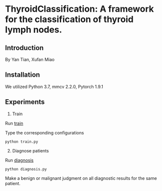 # ThyroidClassification: A framework for the classification of thyroid lymph nodes.

## Introduction

By Yan Tian, Xufan Miao



## Installation
We utilized Python 3.7, mmcv 2.2.0, Pytorch 1.9.1  



## Experiments
1. Train

Run [train](https://github.com/miaoxufan/ThyroidClassification/tree/main/tools/train.py)

Type the corresponding configurations

```shell
python train.py
```

2. Diagnose patients

Run [diagnosis](https://github.com/miaoxufan/ThyroidClassification/blob/main/demo/diagnosis.py)

```shell
python diagnosis.py
```

Make a benign or malignant judgment on all diagnostic results for the same patient.

